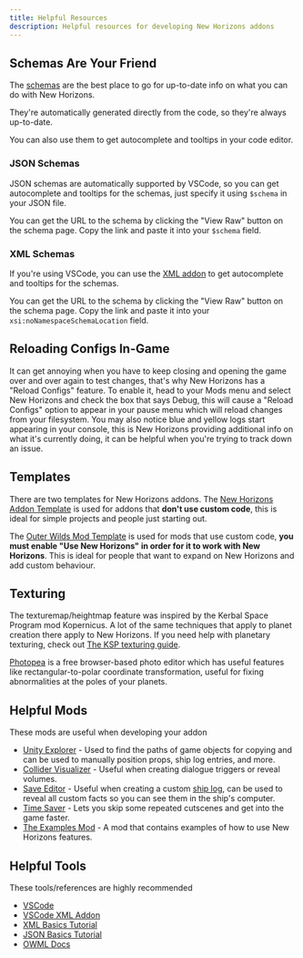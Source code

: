 ```yaml
---
title: Helpful Resources
description: Helpful resources for developing New Horizons addons
---
```


## Schemas Are Your Friend

The [schemas](/schemas/body-schema) are the best place to go for up-to-date info on what you can do with New Horizons.

They're automatically generated directly from the code, so they're always up-to-date.

You can also use them to get autocomplete and tooltips in your code editor.

### JSON Schemas

JSON schemas are automatically supported by VSCode, so you can get autocomplete and tooltips for the schemas, just specify it using `$schema` in your JSON file.

You can get the URL to the schema by clicking the "View Raw" button on the schema page. Copy the link and paste it into your `$schema` field.

### XML Schemas

If you're using VSCode, you can use the [XML addon](https://marketplace.visualstudio.com/items?itemName=redhat.vscode-xml) to get autocomplete and tooltips for the schemas.

You can get the URL to the schema by clicking the "View Raw" button on the schema page. Copy the link and paste it into your `xsi:noNamespaceSchemaLocation` field.

## Reloading Configs In-Game

It can get annoying when you have to keep closing and opening the game over and over again to test changes, that's why New Horizons has a "Reload Configs" feature.
To enable it, head to your Mods menu and select New Horizons and check the box that says Debug, this will cause a "Reload Configs" option to appear in your pause menu which will reload changes from your filesystem.
You may also notice blue and yellow logs start appearing in your console, this is New Horizons providing additional info on what it's currently doing, it can be helpful when you're trying to track down an issue.

## Templates

There are two templates for New Horizons addons.
The [New Horizons Addon Template](https://github.com/xen-42/ow-new-horizons-config-template) is used for addons that **don't use custom code**,
this is ideal for simple projects and people just starting out.

The [Outer Wilds Mod Template](https://github.com/ow-mods/ow-mod-template) is used for mods that use custom code,
**you must enable "Use New Horizons" in order for it to work with New Horizons**.
This is ideal for people that want to expand on New Horizons and add custom behaviour.

## Texturing

The texturemap/heightmap feature was inspired by the Kerbal Space Program mod Kopernicus. A lot of the same techniques that apply to
planet creation there apply to New Horizons. If you need help with planetary texturing, check out [The KSP texturing guide](https://forum.kerbalspaceprogram.com/index.php?/topic/165285-planetary-texturing-guide-repository/).

[Photopea](https://www.photopea.com/) is a free browser-based photo editor which has useful features like
rectangular-to-polar coordinate transformation, useful for fixing abnormalities at the poles of your planets.

## Helpful Mods

These mods are useful when developing your addon

-   [Unity Explorer](https://outerwildsmods.com/mods/unityexplorer) - Used to find the paths of game objects for copying and can be used to manually position props, ship log entries, and more.
-   [Collider Visualizer](https://outerwildsmods.com/mods/collidervisualizer) - Useful when creating dialogue triggers or reveal volumes.
-   [Save Editor](https://outerwildsmods.com/mods/saveeditor) - Useful when creating a custom [ship log](/ship-log), can be used to reveal all custom facts so you can see them in the ship's computer.
-   [Time Saver](https://outerwildsmods.com/mods/timesaver/) - Lets you skip some repeated cutscenes and get into the game faster.
-   [The Examples Mod](https://github.com/Outer-Wilds-New-Horizons/nh-examples) - A mod that contains examples of how to use New Horizons features.

## Helpful Tools

These tools/references are highly recommended

-   [VSCode](https://code.visualstudio.com/)
-   [VSCode XML Addon](https://marketplace.visualstudio.com/items?itemName=redhat.vscode-xml)
-   [XML Basics Tutorial](https://www.w3schools.com/xml/xml_whatis.asp)
-   [JSON Basics Tutorial](https://www.tutorialspoint.com/json/index.htm)
-   [OWML Docs](https://owml.outerwildsmods.com/)